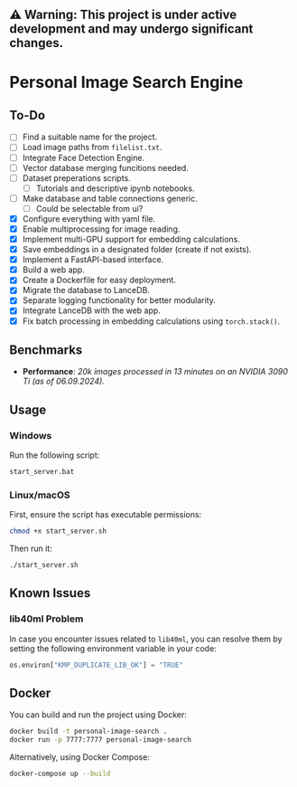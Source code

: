 ## ⚠️ **Warning:** This project is under active development and may undergo significant changes.

# Personal Image Search Engine

## To-Do

- [ ] Find a suitable name for the project.
- [ ] Load image paths from `filelist.txt`.
- [ ] Integrate Face Detection Engine.
- [ ] Vector database merging funcitions needed.
- [ ] Dataset preperations scripts.
  - [ ] Tutorials and descriptive ipynb notebooks.
- [ ] Make database and table connections generic.
  - [ ] Could be selectable from ui?
- [x] Configure everything with yaml file.
- [x] Enable multiprocessing for image reading.
- [x] Implement multi-GPU support for embedding calculations.
- [x] Save embeddings in a designated folder (create if not exists).
- [x] Implement a FastAPI-based interface.
- [x] Build a web app.
- [x] Create a Dockerfile for easy deployment.
- [x] Migrate the database to LanceDB.
- [x] Separate logging functionality for better modularity.
- [x] Integrate LanceDB with the web app.
- [x] Fix batch processing in embedding calculations using `torch.stack()`.

## Benchmarks

- **Performance**: _20k images processed in 13 minutes on an NVIDIA 3090 Ti (as of 06.09.2024)._

## Usage

### Windows

Run the following script:

```bash
start_server.bat
```

### Linux/macOS

First, ensure the script has executable permissions:

```bash
chmod +x start_server.sh
```

Then run it:

```bash
./start_server.sh
```

## Known Issues

### lib40ml Problem

In case you encounter issues related to `lib40ml`, you can resolve them by setting the following environment variable in your code:

```python
os.environ["KMP_DUPLICATE_LIB_OK"] = "TRUE"
```

## Docker

You can build and run the project using Docker:

```bash
docker build -t personal-image-search .
docker run -p 7777:7777 personal-image-search
```

Alternatively, using Docker Compose:

```bash
docker-compose up --build
```
